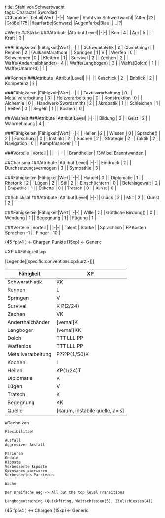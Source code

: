 title: Stahl von Schwertwacht  
tags: Character Swordlad  
#Charakter
|Detail|Wert|
|-|-|
|Name | Stahl von Schwertwacht|
|Alter |22|
|Größe|175|
|Haarfarbe|Schwarz|
|Augenfarbe|Blau|
|...|?|

#Werte
##Stärke
###Attribute
|Attribut|Level|
|-|-|
| Kon | 4 |
| Agi | 5 |
| Kraft | 3 |

###Fähigkeiten
|Fähigkeit|Wert|
|-|-|
| Schwerathletik | 2 | (Something) |
| Rennen | 2 | (VulkanMarathon) |
| Springen | 1 | V |
| Werfen | 0 |
| Schwimmen | 0 |
| Klettern | 1 |
| Survival | 2 |
| Zechen | 2 |
| Waffe(Anderthalbhänder) | 4 |
| Waffe(Langbogen) | 3 |
| Waffe(Dolch) | 1 |
| Waffe(Unarmed) | 1 |

##Können
###Attribute 
|Attribut|Level|
|-|-|
| Geschick | 2 |
| Einblick | 2 |
| Kompetenz | 2 |

###Fähigkeiten
|Fähigkeit|Wert|
|-|-|
| Textilverarbeitung | 0 |
| Metallverarbeitung | 3 |
| Holzverarbeitung | 0 |
| Konstruktion | 0 |
| Alchemie | 0 |
| Handwerk(Swordsmith) | 2 |
| Akrobatik | 1 |
| Schleichen | 1 |
| Reiten | 0 |
| Segeln | 1 |
| Kochen | 0 |

##Weisheit
###Attribute
|Attribut|Level|
|-|-|
| Bildung | 2 |
| Geist | 2 |
| Wahrnehmung | 4 |

###Fähigkeiten
|Fähigkeit|Wert|
|-|-|
| Heilen | 2 |
| Wissen | 0 |
| Sprache() | 2 |
| Forschung | 0 |
| Instinkt | 2 |
| Suchen | 2 |
| Strategie | 2 |
| Taktik | 2 |
| Navigation | 0 |
| Kampfmanöver | 1 |

###Vorteile
| Vorteil | |
| - | - |
| Brandheiler | 1BW bei Branntwunden | 

##Charisma
###Attribute
|Attribut|Level|
|-|-|
| Eindruck | 2 |
| Durchsetzungsvermögen | 3 |
| Sympathie | 3 |

###Fähigkeiten
|Fähigkeit|Wert|
|-|-|
| Handel | 0 |
| Diplomatie | 1 |
| Rhetorik | 2 |
| Lügen | 2 |
| Stil | 2 |
| Einschüchtern | 0 |
| Befehlsgewalt | 2 |
| Empathie | 1 |
| Etikette | 0 |
| Tratsch | 0 |
| Kunst | 0 |

##Schicksal
###Attribute
|Attribut|Level|
|-|-|
| Glück | 2 |
| Mut | 2 |
| Gunst | 2 |

###Fähigkeiten
|Fähigkeit|Wert|
|-|-|
| Wille | 2 |
| Göttliche Bindung() | 0 |
| Wendung | 1 |
| Begegnung | 1 |
| Fügung | 1 |

###Vorteile
| Vorteil | |
|-|-|
| Talent | Stärke |
| Sprachlich | FP Kosten Sprachen -1 |
| Finger | 10 |

(45 fplv4 ) <- Chargen Punkte
(15xp) <- Generic

#XP
##Fähigkeitsxp

[Legende[[specific:conventions:xp:kurz:-]]]

|Fähigkeit|XP|
|-|-|
|Schwerathletik|KK|
|Rennen|L|
|Springen|V|
|Survival|K P(2/24)|
|Zechen|VK|
|Anderthalbhänder|[vernal]K|
|Langbogen|[vernal]KK|
|Dolch|TTT LLL PP|
|Waffenlos|TTT LLL PP|
|Metallverarbeitung|P???P(1/50)K|
|Kochen|I|
|Heilen|KP(1/24)T|
|Diplomatie|K|
|Lügen|V|
|Tratsch|K|
|Begegnung|KK|
|Quelle|[karum, instabile quelle, avis]|


#Techniken

	Flexibilitaet

	Ausfall
	Aggresiver Ausfall

	Parieren
	Geduld
	Riposte
	Verbesserte Riposte
	Spontanes parrieren
	Verbessertes Parrieren

	Wache

	Der Dreifache Weg -> All but the top level Transitions

	Langbogentraining (Quickfiring, Weitschiessen(5), Zielschiessen(4))


(45 fplv4 ) <-> Chargen <Punkte>
(15xp) <- Generic